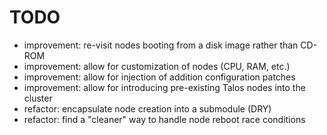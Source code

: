 # TODO

* improvement: re-visit nodes booting from a disk image rather than CD-ROM
* improvement: allow for customization of nodes (CPU, RAM, etc.)
* improvement: allow for injection of addition configuration patches
* improvement: allow for introducing pre-existing Talos nodes into the cluster
* refactor: encapsulate node creation into a submodule (DRY)
* refactor: find a "cleaner" way to handle node reboot race conditions
